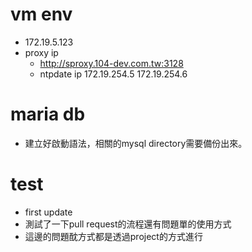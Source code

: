# vm env
- 172.19.5.123
- proxy ip
    - http://sproxy.104-dev.com.tw:3128
    - ntpdate ip 172.19.254.5 172.19.254.6

# maria db
- 建立好啟動語法，相關的mysql directory需要備份出來。

# test
- first update
- 測試了一下pull request的流程還有問題單的使用方式
- 這邊的問題酖方式都是透過project的方式進行